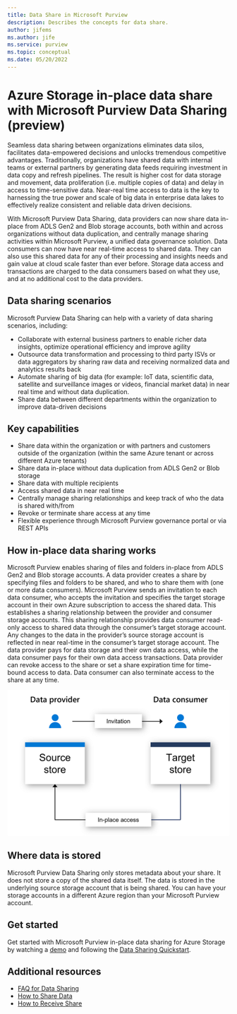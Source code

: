 ```yaml
---
title: Data Share in Microsoft Purview
description: Describes the concepts for data share. 
author: jifems
ms.author: jife
ms.service: purview
ms.topic: conceptual
ms.date: 05/20/2022
---
```


# Azure Storage in-place data share with Microsoft Purview Data Sharing (preview)

Seamless data sharing between organizations eliminates data silos, facilitates data-empowered decisions and unlocks tremendous competitive advantages. Traditionally, organizations have shared data with internal teams or external partners by generating data feeds requiring investment in data copy and refresh pipelines. The result is higher cost for data storage and movement, data proliferation (i.e. multiple copies of data) and delay in access to time-sensitive data. Near-real time access to data is the key to harnessing the true power and scale of big data in enterprise data lakes to effectively realize consistent and reliable data driven decisions.

With Microsoft Purview Data Sharing, data providers can now share data in-place from ADLS Gen2 and Blob storage accounts, both within and across organizations without data duplication, and centrally manage sharing activities within Microsoft Purview, a unified data governance solution. Data consumers can now have near real-time access to shared data. They can also use this shared data for any of their processing and insights needs and gain value at cloud scale faster than ever before. Storage data access and transactions are charged to the data consumers based on what they use, and at no additional cost to the data providers.

## Data sharing scenarios

Microsoft Purview Data Sharing can help with a variety of data sharing scenarios, including:

* Collaborate with external business partners to enable richer data insights, optimize operational efficiency and improve agility 
* Outsource data transformation and processing to third party ISVs or data aggregators by sharing raw data and receiving normalized data and analytics results back
* Automate sharing of big data (for example: IoT data, scientific data, satellite and surveillance images or videos, financial market data) in near real time and without data duplication. 
* Share data between different departments within the organization to improve data-driven decisions  

## Key capabilities

* Share data within the organization or with partners and customers outside of the organization (within the same Azure tenant or across different Azure tenants)
* Share data in-place without data duplication from ADLS Gen2 or Blob storage
* Share data with multiple recipients
* Access shared data in near real time
* Centrally manage sharing relationships and keep track of who the data is shared with/from
* Revoke or terminate share access at any time
* Flexible experience through Microsoft Purview governance portal or via REST APIs

## How in-place data sharing works

Microsoft Purview enables sharing of files and folders in-place from ADLS Gen2 and Blob storage accounts. A data provider creates a share by specifying files and folders to be shared, and who to share them with (one or more data consumers). Microsoft Purview sends an invitation to each data consumer, who accepts the invitation and specifies the target storage account in their own Azure subscription to access the shared data. This establishes a sharing relationship between the provider and consumer storage accounts. This sharing relationship provides data consumer read-only access to shared data through the consumer’s target storage account. Any changes to the data in the provider’s source storage account is reflected in near real-time in the consumer’s target storage account. The data provider pays for data storage and their own data access, while the data consumer pays for their own data access transactions.  Data provider can revoke access to the share or set a share expiration time for time-bound access to data. Data consumer can also terminate access to the share at any time.

![Screenshot showing data share flow.](./media/concept-data-share/data-share-flow.png "Data share flow.") 

## Where data is stored

Microsoft Purview Data Sharing only stores metadata about your share. It does not store a copy of the shared data itself. The data is stored in the underlying source storage account that is being shared. You can have your storage accounts in a different Azure region than your Microsoft Purview account. 

## Get started

Get started with Microsoft Purview in-place data sharing for Azure Storage by watching a [demo](https://aka.ms/purview-data-share/overview-demo) and following the [Data Sharing Quickstart](quickstart-data-share.md).

## Additional resources
* [FAQ for Data Sharing](how-to-data-share-faq.md)
* [How to Share Data](how-to-share-data.md)
* [How to Receive Share](how-to-receive-share.md)